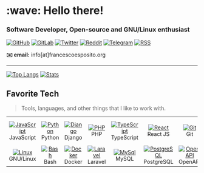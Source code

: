 <h1 align="left" id="franjsco-title">:wave: Hello there!</h1>
<h3 align="left">Software Developer, Open-source and GNU/Linux enthusiast </h3>

[![GitHub](https://img.shields.io/badge/GitHub-100000?style=for-the-badge&logo=github&logoColor=white)](https://github.com/franjsco)
[![GitLab](https://img.shields.io/badge/GitLab-330F63?style=for-the-badge&logo=gitlab&logoColor=white)](https://gitlab.com/franjsco)
[![Twitter](https://img.shields.io/badge/Twitter-1DA1F2?style=for-the-badge&logo=twitter&logoColor=white)](https://twitter.com/franjsco)
[![Reddit](https://img.shields.io/badge/Reddit-FF4500?style=for-the-badge&logo=reddit&logoColor=white)](https://www.reddit.com/user/franjsco)
[![Telegram](https://img.shields.io/badge/Telegram-2CA5E0?style=for-the-badge&logo=telegram&logoColor=white)](https://t.me/franjsco)
[![RSS](https://img.shields.io/badge/RSS-FFA500?style=for-the-badge&logo=rss&logoColor=white)](https://img.shields.io/badge/RSS-FFA500?style=for-the-badge&logo=rss&logoColor=white)

**✉️ email:** info[at]francescoesposito.org

---

[![Top Langs](https://github-readme-stats.vercel.app/api/top-langs/?username=franjsco&layout=compact&exclude_repo=analisi-covid19-campania&langs_count=6)](https://github.com/anuraghazra/github-readme-stats)
[![Stats](https://github-readme-stats.vercel.app/api?username=franjsco&count_private=true&include_all_commits=true&disable_animations=true&hide_rank=true&show_icons=true&custom_title=Stats&layout=compact&hide=issues)](https://github.com/anuraghazra/github-readme-stats) 



<h2 align="left" id="franjsco-tech">Favorite Tech</h2>

> Tools, languages, and other things that I like to work with.

<table align="center">
  <tr>
    <td align="center" width="96">
      <a href="#franjsco-tech">
        <img src="https://upload.wikimedia.org/wikipedia/commons/thumb/9/99/Unofficial_JavaScript_logo_2.svg/1024px-Unofficial_JavaScript_logo_2.svg.png" width="48" height="48" alt="JavaScript" />
      </a>
      <br>JavaScript
    </td>
    <td align="center" width="96">
      <a href="#franjsco-tech">
        <img src="https://upload.wikimedia.org/wikipedia/commons/thumb/c/c3/Python-logo-notext.svg/1200px-Python-logo-notext.svg.png" width="48" height="48" alt="Python" />
      </a>
      <br>Python
    </td>
    <td align="center" width="96">
      <a href="#franjsco-tech">
        <img src="https://cdn.worldvectorlogo.com/logos/django.svg" width="48" height="48" alt="Django" />
      </a>
      <br>Django
    </td>
    <td align="center" width="96">
      <a href="#franjsco-tech" >
        <img src="https://i.ibb.co/LzmYpDX/146-1466902-php-logo-png-transparent-php-logo-png-png-removebg-preview.png" width="48" height="48" alt="PHP" />
      </a>
      <br>PHP
    </td>
    <td align="center" width="96">
      <a href="#franjsco-tech">
        <img src="https://upload.wikimedia.org/wikipedia/commons/thumb/4/4c/Typescript_logo_2020.svg/1200px-Typescript_logo_2020.svg.png" width="48" height="48" alt="TypeScript" />
      </a>
      <br>TypeScript
    </td>
    <td align="center" width="96">
      <a href="#franjsco-tech">
        <img src="https://brandlogos.net/wp-content/uploads/2020/09/react-logo.png" width="48" height="48" alt="React" />
      </a>
      <br>React JS
    </td>
    <td align="center" width="96">
      <a href="#franjsco-tech" >
        <img src="https://upload.wikimedia.org/wikipedia/commons/thumb/3/3f/Git_icon.svg/1200px-Git_icon.svg.png" width="48" height="48" alt="Git" />
      </a>
      <br>Git
    </td>
    <td align="center" width="96">
      <a href="#franjsco-tech">
        <img src="https://raw.githubusercontent.com/github/explore/80688e429a7d4ef2fca1e82350fe8e3517d3494d/topics/nodejs/nodejs.png" width="48" height="48" alt="Node JS" />
      </a>
      <br>Node JS
    </td>
     <td align="center" width="96"> 
      <a href="#franjsco-tech" >
        <img src="https://i.ibb.co/QXHcMvM/58481021cef1014c0b5e494b.png" width="48" height="48" alt="Mongo DB" />
      </a>
      <br>MongoDB
    </td>
  </tr>
  
  <tr>
    <td align="center" width="96">
      <a href="#franjsco-tech" >
        <img src="https://upload.wikimedia.org/wikipedia/commons/thumb/3/35/Tux.svg/249px-Tux.svg.png" width="48" height="48" alt="Linux" />
      </a>
      <br>GNU/Linux
    </td>
     <td align="center" width="96">
      <a href="#franjsco-tech">
        <img src="https://bashlogo.com/img/symbol/png/full_colored_dark.png" width="48" height="48" alt="Bash" />
      </a>
      <br>Bash
    </td>
    <td align="center"  width="96">
      <a href="#franjsco-tech">
        <img src="https://cdn.worldvectorlogo.com/logos/docker.svg" width="48" height="48" alt="Docker" />
      </a>
      <br>Docker
    </td>
    <td align="center"  width="96">
      <a href="#franjsco-tech">
        <img src="https://upload.wikimedia.org/wikipedia/commons/thumb/9/9a/Laravel.svg/231px-Laravel.svg.png" width="48" height="48" alt="Laravel" />
      </a>
      <br>Laravel
    </td>
    <td align="center" width="96">
      <a href="#franjsco-tech">
        <img src="https://www.svgrepo.com/show/303251/mysql-logo.svg" width="48" height="48" alt="MySql" />
      </a>
      <br>MySQL
    </td>
    <td align="center"  width="96">
      <a href="#franjsco-tech">
        <img src="https://upload.wikimedia.org/wikipedia/commons/thumb/2/29/Postgresql_elephant.svg/233px-Postgresql_elephant.svg.png" width="48" height="48" alt="PostgreSQL" />
      </a>
      <br>PostgreSQL
    </td>
    <td align="center" width="96">
      <a href="#franjsco-tech" >
        <img src="https://cdn.worldvectorlogo.com/logos/openapi-1.svg" width="48" height="48" alt="OpenAPI" />
      </a>
      <br>OpenAPI
    </td>
    <td align="center" width="96">
      <a href="#franjsco-tech">
        <img src="https://tailwindcss.com/_next/static/media/tailwindcss-mark.cb8046c163f77190406dfbf4dec89848.svg" width="48" height="48" alt="TailWind" />
      </a>
      <br>TailWind
    </td>
    <td align="center" width="96">
      <a href="#franjsco-tech" >
        <img src="https://upload.wikimedia.org/wikipedia/commons/4/46/Bitcoin.svg" width="48" height="48" alt="Bitcoin" />
      </a>
      <br>Bitcoin
    </td>
  </tr>    
</table>
